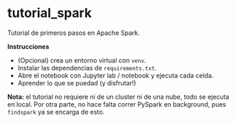 # tutorial_spark
Tutorial de primeros pasos en Apache Spark.

**Instrucciones**
- (Opcional) crea un entorno virtual con `venv`.
- Instalar las dependencias de `requirements.txt`.
- Abre el notebook con Jupyter lab / notebook y ejecuta cada celda.
- Aprender lo que se puedad (y disfrutar!)

**Nota:** el tutorial no requiere ni de un cluster ni de una nube, todo se ejecuta en local. Por otra parte, no hace falta correr PySpark en background, pues `findspark` ya se encarga de esto.
